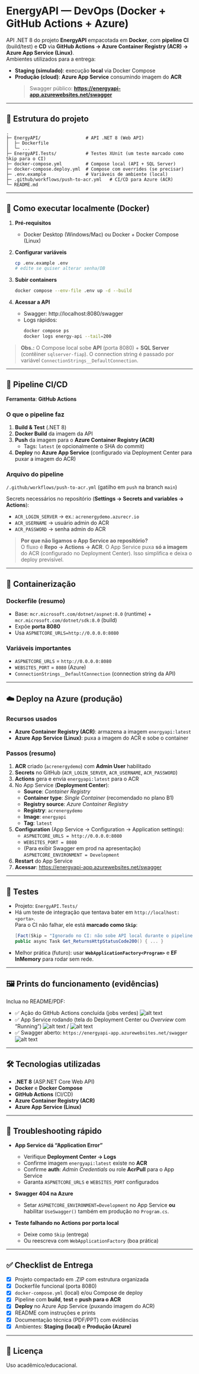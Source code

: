 # EnergyAPI — DevOps (Docker + GitHub Actions + Azure)

API .NET 8 do projeto **EnergyAPI** empacotada em **Docker**, com **pipeline CI** (build/test) e **CD** via **GitHub Actions → Azure Container Registry (ACR) → Azure App Service (Linux)**.  
Ambientes utilizados para a entrega:

- **Staging (simulado)**: execução **local** via Docker Compose  
- **Produção (cloud)**: **Azure App Service** consumindo imagem do **ACR**  
  > Swagger público: **https://energyapi-app.azurewebsites.net/swagger**

---

## 📂 Estrutura do projeto

```
.
├─ EnergyAPI/                 # API .NET 8 (Web API)
│  ├─ Dockerfile
│  └─ ...
├─ EnergyAPI.Tests/           # Testes XUnit (um teste marcado como Skip para o CI)
├─ docker-compose.yml         # Compose local (API + SQL Server)
├─ docker-compose.deploy.yml  # Compose com overrides (se precisar)
├─ .env.example               # Variáveis de ambiente (local)
├─ .github/workflows/push-to-acr.yml   # CI/CD para Azure (ACR)
└─ README.md
```

---

## 🚀 Como executar localmente (Docker)

1. **Pré-requisitos**  
   - Docker Desktop (Windows/Mac) ou Docker + Docker Compose (Linux)

2. **Configurar variáveis**  
   ```bash
   cp .env.example .env
   # edite se quiser alterar senha/DB
   ```

3. **Subir containers**  
   ```bash
   docker compose --env-file .env up -d --build
   ```

4. **Acessar a API**  
   - Swagger: http://localhost:8080/swagger  
   - Logs rápidos:
     ```bash
     docker compose ps
     docker logs energy-api --tail=200
     ```

> **Obs.:** O Compose local sobe **API** (porta 8080) + **SQL Server** (contêiner `sqlserver-fiap`). O connection string é passado por variável `ConnectionStrings__DefaultConnection`.

---

## 🔄 Pipeline CI/CD

**Ferramenta**: **GitHub Actions**

### O que o pipeline faz
1. **Build & Test** (.NET 8)  
2. **Docker Build** da imagem da API  
3. **Push** da imagem para o **Azure Container Registry (ACR)**  
   - Tags: `latest` (e opcionalmente o SHA do commit)
4. **Deploy** no **Azure App Service** (configurado via Deployment Center para puxar a imagem do ACR)

### Arquivo do pipeline
`/.github/workflows/push-to-acr.yml` (gatilho em `push` na branch `main`)

Secrets necessários no repositório (**Settings → Secrets and variables → Actions**):

- `ACR_LOGIN_SERVER` → ex.: `acrenergydemo.azurecr.io`
- `ACR_USERNAME` → usuário admin do ACR
- `ACR_PASSWORD` → senha admin do ACR

> **Por que não ligamos o App Service ao repositório?**  
> O fluxo é **Repo → Actions → ACR**. O App Service puxa **só a imagem** do ACR (configurado no Deployment Center). Isso simplifica e deixa o deploy previsível.

---

## 🐳 Containerização

### Dockerfile (resumo)
- Base: `mcr.microsoft.com/dotnet/aspnet:8.0` (runtime) + `mcr.microsoft.com/dotnet/sdk:8.0` (build)
- Expõe **porta 8080**
- Usa `ASPNETCORE_URLS=http://0.0.0.0:8080`

### Variáveis importantes
- `ASPNETCORE_URLS` = `http://0.0.0.0:8080`
- `WEBSITES_PORT` = `8080` (Azure)
- `ConnectionStrings__DefaultConnection` (connection string da API)

---

## ☁️ Deploy na Azure (produção)

### Recursos usados
- **Azure Container Registry (ACR)**: armazena a imagem `energyapi:latest`
- **Azure App Service (Linux)**: puxa a imagem do ACR e sobe o container

### Passos (resumo)
1. **ACR** criado (`acrenergydemo`) com **Admin User** habilitado  
2. **Secrets** no GitHub (`ACR_LOGIN_SERVER`, `ACR_USERNAME`, `ACR_PASSWORD`)  
3. **Actions** gera e envia `energyapi:latest` para o ACR  
4. No App Service (**Deployment Center**):
   - **Source**: *Container Registry*
   - **Container type**: *Single Container* (recomendado no plano B1)
   - **Registry source**: *Azure Container Registry*
   - **Registry**: `acrenergydemo`
   - **Image**: `energyapi`
   - **Tag**: `latest`
5. **Configuration** (App Service → Configuration → Application settings):
   - `ASPNETCORE_URLS = http://0.0.0.0:8080`
   - `WEBSITES_PORT = 8080`
   - (Para exibir Swagger em prod na apresentação) `ASPNETCORE_ENVIRONMENT = Development`
6. **Restart** do App Service
7. **Acessar**: https://energyapi-app.azurewebsites.net/swagger


---

## 🧪 Testes

- Projeto: `EnergyAPI.Tests/`
- Há um teste de integração que tentava bater em `http://localhost:<porta>`.  
  Para o CI não falhar, ele está **marcado como `Skip`**:
  ```csharp
  [Fact(Skip = "Ignorado no CI: não sobe API local durante o pipeline")]
  public async Task Get_ReturnsHttpStatusCode200() { ... }
  ```
- Melhor prática (futuro): usar **`WebApplicationFactory<Program>`** e **EF InMemory** para rodar sem rede.

---

## 🖼️ Prints do funcionamento (evidências)

Inclua no README/PDF:
- ✅ Ação do GitHub Actions concluída (jobs verdes)
![alt text](image-3.png)
- ✅ App Service rodando (tela do Deployment Center ou *Overview* com “Running”)
![alt text](image-1.png) / ![alt text](image-2.png)
- ✅ Swagger aberto: `https://energyapi-app.azurewebsites.net/swagger`
![alt text](image.png)

---

## 🛠️ Tecnologias utilizadas

- **.NET 8** (ASP.NET Core Web API)
- **Docker** e **Docker Compose**
- **GitHub Actions** (CI/CD)
- **Azure Container Registry (ACR)**
- **Azure App Service (Linux)**

---

## 🧯 Troubleshooting rápido

- **App Service dá “Application Error”**  
  - Verifique **Deployment Center → Logs**  
  - Confirme imagem `energyapi:latest` existe no **ACR**  
  - Confirme **auth**: *Admin Credentials* ou role **AcrPull** para o App Service  
  - Garanta `ASPNETCORE_URLS` e `WEBSITES_PORT` configurados

- **Swagger 404 na Azure**  
  - Setar `ASPNETCORE_ENVIRONMENT=Development` no App Service **ou** habilitar `UseSwagger()` também em produção no `Program.cs`.

- **Teste falhando no Actions por porta local**  
  - Deixe como `Skip` (entrega)  
  - Ou reescreva com `WebApplicationFactory` (boa prática)

---

## ✅ Checklist de Entrega

- [x] Projeto compactado em .ZIP com estrutura organizada  
- [x] Dockerfile funcional (porta 8080)  
- [x] `docker-compose.yml` (local) e/ou Compose de deploy  
- [x] Pipeline com **build**, **test** e **push para o ACR**  
- [x] **Deploy** no Azure App Service (puxando imagem do ACR)  
- [x] README com instruções e prints  
- [x] Documentação técnica (PDF/PPT) com evidências  
- [x] Ambientes: **Staging (local)** e **Produção (Azure)**

---

## 📜 Licença
Uso acadêmico/educacional.
